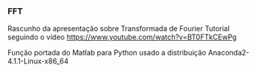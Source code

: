 ### FFT
Rascunho da apresentação sobre Transformada de Fourier
Tutorial seguindo o vídeo https://www.youtube.com/watch?v=BT0FTkCEwPg

Função portada do Matlab para Python 
usado a distribuição Anaconda2-4.1.1-Linux-x86_64

